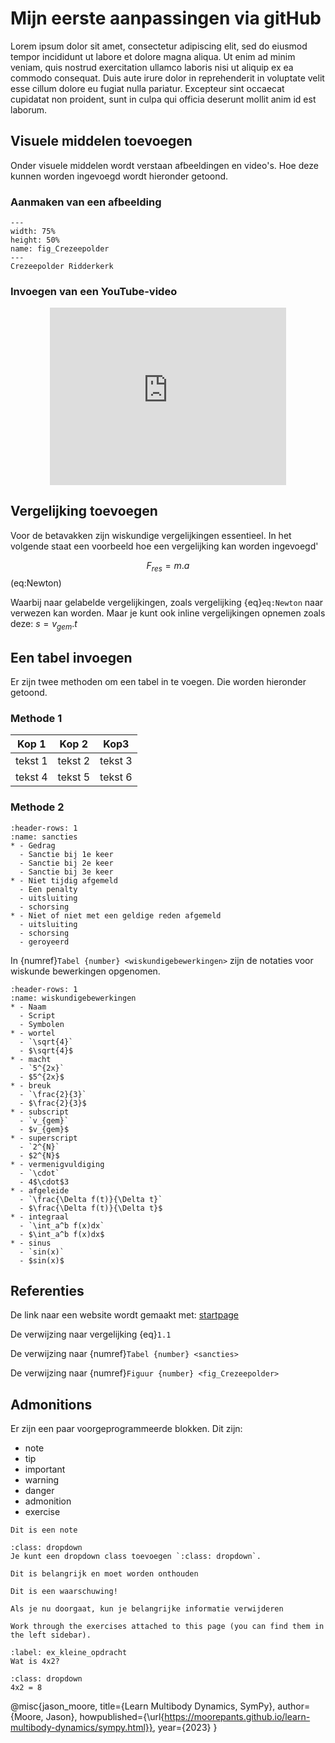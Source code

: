 # Mijn eerste aanpassingen via gitHub

Lorem ipsum dolor sit amet, consectetur adipiscing elit, sed do eiusmod tempor incididunt ut labore et dolore magna aliqua. Ut enim ad minim veniam, quis nostrud exercitation ullamco laboris nisi ut aliquip ex ea commodo consequat. Duis aute irure dolor in reprehenderit in voluptate velit esse cillum dolore eu fugiat nulla pariatur. Excepteur sint occaecat cupidatat non proident, sunt in culpa qui officia deserunt mollit anim id est laborum.

## Visuele middelen toevoegen

Onder visuele middelen wordt verstaan afbeeldingen en video's. Hoe deze kunnen worden ingevoegd wordt hieronder getoond.

### Aanmaken van een afbeelding

``` {figure} /figures/FotoCrezeepolder.JPG
---
width: 75%
height: 50%
name: fig_Crezeepolder
---
Crezeepolder Ridderkerk
``` 

### Invoegen van een YouTube-video

<div style="display: flex; justify-content: center;">
    <div style="position: relative; width: 75%; height: 0; padding-bottom: 56.25%;">
        <iframe
            src="https://www.youtube.com/embed/YDBr1Lof_mI?si=RhTC31XHv-6gL4Kl"
            style="position: absolute; top: 0; left: 0; width: 100%; height: 100%;"
            frameborder="0"
            allow="accelerometer; autoplay; clipboard-write; encrypted-media; gyroscope; picture-in-picture"
            allowfullscreen
        ></iframe>
    </div>
</div>

## Vergelijking toevoegen

Voor de betavakken zijn wiskundige vergelijkingen essentieel. In het volgende staat een voorbeeld hoe een vergelijking kan worden ingevoegd'

$$F_{res} = m.a$$ (eq:Newton)

Waarbij naar gelabelde vergelijkingen, zoals vergelijking {eq}`eq:Newton` naar verwezen kan worden. Maar je kunt ook inline vergelijkingen opnemen zoals deze: $s=v_{gem}.t$

## Een tabel invoegen

Er zijn twee methoden om een tabel in te voegen. Die worden hieronder getoond.

### Methode 1

|Kop 1|Kop 2|Kop3|
|---|---|---|
|tekst 1|tekst 2|tekst 3|
|tekst 4|tekst 5|tekst 6|

### Methode 2

```{list-table} Overzicht van sancties bij bepaald gedrag
:header-rows: 1
:name: sancties
* - Gedrag
  - Sanctie bij 1e keer
  - Sanctie bij 2e keer
  - Sanctie bij 3e keer
* - Niet tijdig afgemeld 
  - Een penalty                                       
  - uitsluiting
  - schorsing
* - Niet of niet met een geldige reden afgemeld                                       
  - uitsluiting
  - schorsing
  - geroyeerd              
``` 

In {numref}`Tabel {number} <wiskundigebewerkingen>` zijn de notaties voor wiskunde bewerkingen opgenomen.

```{list-table} Overzicht van notaties voor wiskunde bewerkingen
:header-rows: 1
:name: wiskundigebewerkingen
* - Naam
  - Script                                      
  - Symbolen
* - wortel                                      
  - `\sqrt{4}`
  - $\sqrt{4}$
* - macht
  - `5^{2x}`                                      
  - $5^{2x}$
* - breuk
  - `\frac{2}{3}`                                      
  - $\frac{2}{3}$
* - subscript
  - `v_{gem}`
  - $v_{gem}$
* - superscript
  - `2^{N}`
  - $2^{N}$
* - vermenigvuldiging
  - `\cdot`
  - 4$\cdot$3
* - afgeleide
  - `\frac{\Delta f(t)}{\Delta t}`
  - $\frac{\Delta f(t)}{\Delta t}$
* - integraal
  - `\int_a^b f(x)dx`
  - $\int_a^b f(x)dx$
* - sinus
  - `sin(x)`
  - $sin(x)$                         
``` 

## Referenties

De link naar een website wordt gemaakt met:
[startpage](https://www.startpage.com)

De verwijzing naar vergelijking {eq}`1.1`

De verwijzing naar {numref}`Tabel {number} <sancties>`

De verwijzing naar {numref}`Figuur {number} <fig_Crezeepolder>`


## Admonitions

Er zijn een paar voorgeprogrammeerde blokken. Dit zijn:
- note
- tip
- important
- warning
- danger
- admonition
- exercise

```{note} 
Dit is een note
```

```{tip}
:class: dropdown
Je kunt een dropdown class toevoegen `:class: dropdown`. 
```

```{important} 
Dit is belangrijk en moet worden onthouden
```

```{warning}
Dit is een waarschuwing!
```

```{danger} 
Als je nu doorgaat, kun je belangrijke informatie verwijderen
```

```{exercise}
Work through the exercises attached to this page (you can find them in the left sidebar).
```

```{exercise} Vermenigvuldiging
:label: ex_kleine_opdracht
Wat is 4x2?
```

```{solution} ex_kleine_opdracht
:class: dropdown
4x2 = 8
```

@misc{jason_moore,
  title={Learn Multibody Dynamics, SymPy},
  author={Moore, Jason},
  howpublished={\url{https://moorepants.github.io/learn-multibody-dynamics/sympy.html}},
  year={2023}
}


